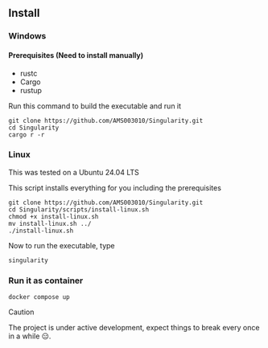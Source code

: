 ## Install

### Windows

#### Prerequisites (Need to install manually)
- rustc
- Cargo
- rustup

Run this command to build the executable and run it
```
git clone https://github.com/AMS003010/Singularity.git
cd Singularity
cargo r -r
```

### Linux
This was tested on a Ubuntu 24.04 LTS

This script installs everything for you including the prerequisites 
```
git clone https://github.com/AMS003010/Singularity.git
cd Singularity/scripts/install-linux.sh
chmod +x install-linux.sh
mv install-linux.sh ../
./install-linux.sh
```

Now to run the executable, type
```
singularity
```

### Run it as container

```
docker compose up
```

> [!CAUTION]
>
> The project is under active development, expect things to break every once in a while 😑.
